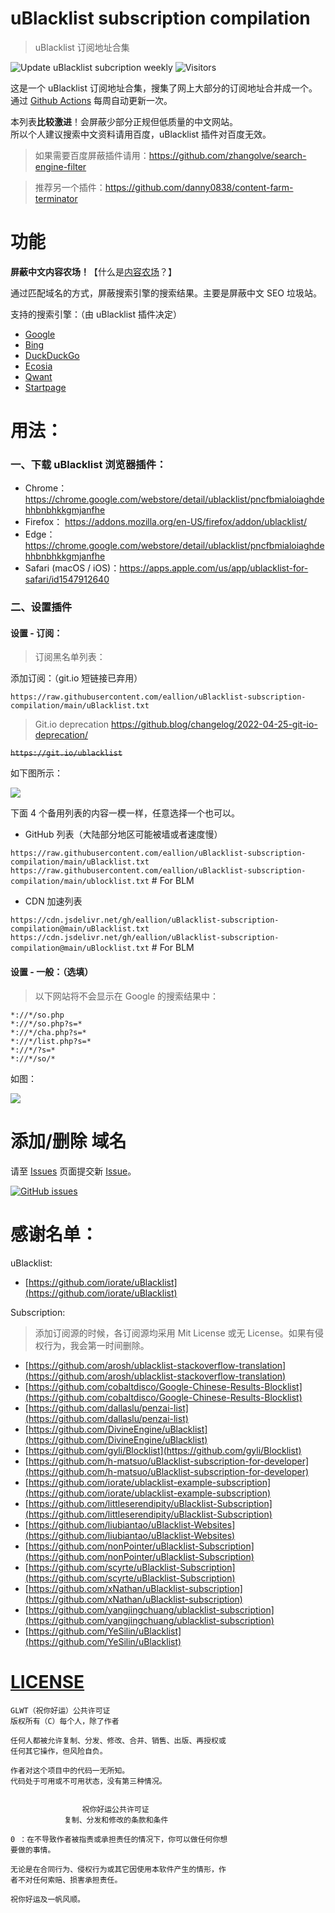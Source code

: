 # uBlacklist subscription compilation
> uBlacklist 订阅地址合集

![Update uBlacklist subcription weekly](https://github.com/eallion/uBlacklist-subscription-compilation/workflows/Update%20uBlacklist%20subcription%20weekly/badge.svg?branch=main) ![Visitors](https://visitor-badge.laobi.icu/badge?page_id=eallion.uBlacklist-subscription-compilation)

这是一个 uBlacklist 订阅地址合集，搜集了网上大部分的订阅地址合并成一个。  
通过 [Github Actions](https://github.com/eallion/uBlacklist-subscription-compilation/actions) 每周自动更新一次。

本列表**比较激进**！会屏蔽少部分正规但低质量的中文网站。  
所以个人建议搜索中文资料请用百度，uBlacklist 插件对百度无效。
> 如果需要百度屏蔽插件请用：<https://github.com/zhangolve/search-engine-filter>

> 推荐另一个插件：<https://github.com/danny0838/content-farm-terminator>
# 功能

**屏蔽中文内容农场！**【什么是[内容农场](https://zh.wikipedia.org/wiki/%E5%85%A7%E5%AE%B9%E8%BE%B2%E5%A0%B4)？】

通过匹配域名的方式，屏蔽搜索引擎的搜索结果。主要是屏蔽中文 SEO 垃圾站。  

支持的搜索引擎：（由 uBlacklist 插件决定）
- [Google](https://www.google.com/ncr?gws_rd=ssl)
- [Bing](https://www.bing.com/)
- [DuckDuckGo](https://duckduckgo.com/)
- [Ecosia](https://www.ecosia.org/)
- [Qwant](https://www.qwant.com/)
- [Startpage](https://www.startpage.com/)

# 用法：

### 一、下载 uBlacklist 浏览器插件：
- Chrome： <https://chrome.google.com/webstore/detail/ublacklist/pncfbmialoiaghdehhbnbhkkgmjanfhe>
- Firefox： <https://addons.mozilla.org/en-US/firefox/addon/ublacklist/>
- Edge：<https://chrome.google.com/webstore/detail/ublacklist/pncfbmialoiaghdehhbnbhkkgmjanfhe>
- Safari (macOS / iOS)：<https://apps.apple.com/us/app/ublacklist-for-safari/id1547912640>

### 二、设置插件

#### 设置 - 订阅：

> 订阅黑名单列表：

添加订阅：（git.io 短链接已弃用）

```
https://raw.githubusercontent.com/eallion/uBlacklist-subscription-compilation/main/uBlacklist.txt
```

> Git.io deprecation
> <https://github.blog/changelog/2022-04-25-git-io-deprecation/>

~~`https://git.io/ublacklist`~~

如下图所示：

![](https://cdn.jsdelivr.net/gh/eallion/uBlacklist-subscription-compilation@main/tools/x2yWi62OWl.png)

下面 4 个备用列表的内容一模一样，任意选择一个也可以。

- GitHub 列表（大陆部分地区可能被墙或者速度慢）

`https://raw.githubusercontent.com/eallion/uBlacklist-subscription-compilation/main/uBlacklist.txt`  
`https://raw.githubusercontent.com/eallion/uBlacklist-subscription-compilation/main/ublocklist.txt` # For BLM

- CDN 加速列表

`https://cdn.jsdelivr.net/gh/eallion/uBlacklist-subscription-compilation@main/uBlacklist.txt`  
`https://cdn.jsdelivr.net/gh/eallion/uBlacklist-subscription-compilation@main/uBlocklist.txt` # For BLM

#### 设置 - 一般：（选填）

>以下网站将不会显示在 Google 的搜索结果中：

```
*://*/so.php
*://*/so.php?s=*
*://*/cha.php?s=*
*://*/list.php?s=*
*://*/?s=*
*://*/so/*
```
如图：

![](https://cdn.jsdelivr.net/gh/eallion/uBlacklist-subscription-compilation@main/tools/PKO0JoJBpU.png)

# 添加/删除 域名

请至 [Issues](https://github.com/eallion/uBlacklist-subscription-compilation/issues) 页面提交新 [Issue](https://github.com/eallion/uBlacklist-subscription-compilation/issues/new/choose)。

[![GitHub issues](https://img.shields.io/github/issues/eallion/uBlacklist-subscription-compilation?logo=GitHub&color=4ec100&style=flat)](https://github.com/eallion/uBlacklist-subscription-compilation/issues/new/choose)

# 感谢名单：

uBlacklist: 
- [https://github.com/iorate/uBlacklist](https://github.com/iorate/uBlacklist)

Subscription:

> 添加订阅源的时候，各订阅源均采用 Mit License 或无 License。如果有侵权行为，我会第一时间删除。

- [https://github.com/arosh/ublacklist-stackoverflow-translation](https://github.com/arosh/ublacklist-stackoverflow-translation)
- [https://github.com/cobaltdisco/Google-Chinese-Results-Blocklist](https://github.com/cobaltdisco/Google-Chinese-Results-Blocklist)
- [https://github.com/dallaslu/penzai-list](https://github.com/dallaslu/penzai-list)
- [https://github.com/DivineEngine/uBlacklist](https://github.com/DivineEngine/uBlacklist)
- [https://github.com/gyli/Blocklist](https://github.com/gyli/Blocklist)
- [https://github.com/h-matsuo/uBlacklist-subscription-for-developer](https://github.com/h-matsuo/uBlacklist-subscription-for-developer)
- [https://github.com/iorate/ublacklist-example-subscription](https://github.com/iorate/ublacklist-example-subscription)
- [https://github.com/littleserendipity/uBlacklist-Subscription](https://github.com/littleserendipity/uBlacklist-Subscription)
- [https://github.com/liubiantao/uBlacklist-Websites](https://github.com/liubiantao/uBlacklist-Websites)
- [https://github.com/nonPointer/uBlacklist-Subscription](https://github.com/nonPointer/uBlacklist-Subscription)
- [https://github.com/scyrte/uBlacklist-Subscription](https://github.com/scyrte/uBlacklist-Subscription)
- [https://github.com/xNathan/uBlacklist-subscription](https://github.com/xNathan/uBlacklist-subscription)
- [https://github.com/yangjingchuang/ublacklist-subscription](https://github.com/yangjingchuang/ublacklist-subscription)
- [https://github.com/YeSilin/uBlacklist](https://github.com/YeSilin/uBlacklist)


# [LICENSE](https://github.com/me-shaon/GLWTPL)
```
GLWT（祝你好运）公共许可证
版权所有（C）每个人，除了作者

任何人都被允许复制、分发、修改、合并、销售、出版、再授权或
任何其它操作，但风险自负。

作者对这个项目中的代码一无所知。
代码处于可用或不可用状态，没有第三种情况。


                祝你好运公共许可证
            复制、分发和修改的条款和条件

0 ：在不导致作者被指责或承担责任的情况下，你可以做任何你想
要做的事情。

无论是在合同行为、侵权行为或其它因使用本软件产生的情形，作
者不对任何索赔、损害承担责任。

祝你好运及一帆风顺。
```
